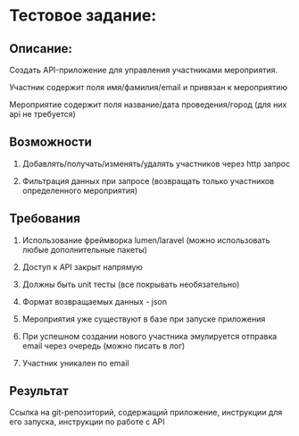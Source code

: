 # Тестовое задание: 

## Описание:

Создать API-приложение для управления участниками мероприятия.

Участник содержит поля имя/фамилия/email и привязан к мероприятию

Мероприятие содержит поля название/дата проведения/город (для них api не требуется)


## Возможности

1. Добавлять/получать/изменять/удалять участников через http запрос

2. Фильтрация данных при запросе (возвращать только участников определенного мероприятия)


## Требования

1. Использование фреймворка lumen/laravel (можно использовать любые дополнительные пакеты)

2. Доступ к API закрыт напрямую

3. Должны быть unit тесты (все покрывать необязательно)

4. Формат возвращаемых данных - json
 
5. Мероприятия уже существуют в базе при запуске приложения

6. При успешном создании нового участника эмулируется отправка email через очередь (можно писать в лог)

7. Участник уникален по email

## Результат

Ссылка на git-репозиторий, содержащий приложение, инструкции для его запуска, инструкции по работе с API
